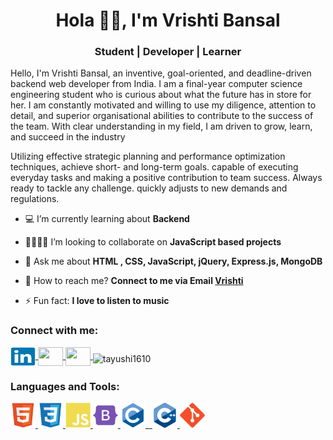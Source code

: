 <!-- <h1 style="align: center">Hi 👋🏻, I'm Vrishti Bansal</h1>
<h2 style="align: center">Student, Developer, Learner!</h2>


<ul>
<li>💻 I’m currently learning about Backend</li>
<li>🤜🏻🤛🏻 I’m looking to collaborate on JavaScript based projects</li>
<li>💬 Ask me about HTML , CSS, JavaScript, jQuery, Express.js, MongoDB</li>
<li>📧 How to reach me? Connect to me via Email on <a href="mailto:vrishti2012@gmail.com">Vrishti Bansal</a></li>
<li>⚡ Fun fact: I love to listen to music</li>
</ul>


<h2> Connect with me:</h2> -->

<!--   
    <a href="https://www.w3.org/html/" rel="nofollow"> 
        <code><img src="https://raw.githubusercontent.com/devicons/devicon/master/icons/html5/html5-original.svg" alt="html5" style="max-width: 100%;" width="40" height="40"></code> 
    </a>  
    <a href="https://www.w3schools.com/css/" rel="nofollow"> 
        <code><img src="https://raw.githubusercontent.com/devicons/devicon/master/icons/css3/css3-original.svg" alt="css3" style="max-width: 100%;" width="40" height="40"></code>  
    </a> 
    <a href="https://developer.mozilla.org/en-US/docs/Web/JavaScript" rel="nofollow"> 
        <code><img src="https://raw.githubusercontent.com/devicons/devicon/master/icons/javascript/javascript-plain.svg" alt="javascript" style="max-width: 100%;" width="40" height="40"></code>  
    </a>
    <a href="https://getbootstrap.com" rel="nofollow"> 
        <code><img src="https://raw.githubusercontent.com/devicons/devicon/master/icons/bootstrap/bootstrap-plain.svg" alt="bootstrap" style="max-width: 100%;" width="40" height="40"></code>  
    </a> 
    <a href="https://www.cprogramming.com/" rel="nofollow"> 
        <code><img src="https://raw.githubusercontent.com/devicons/devicon/master/icons/c/c-original.svg" alt="c" style="max-width: 100%;" width="40" height="40"> </code> 
    </a> 
    <a href="https://www.w3schools.com/cpp/" rel="nofollow"> 
        <code><img src="https://raw.githubusercontent.com/devicons/devicon/master/icons/cplusplus/cplusplus-original.svg" alt="cplusplus" style="max-width: 100%;" width="40" height="40"></code>  
    </a>
    <a href="https://git-scm.com/" rel="nofollow"> 
        <code><img src="https://raw.githubusercontent.com/devicons/devicon/master/icons/git/git-original.svg" alt="git" style="max-width: 100%;" width="40" height="40"></code>  
    </a> 
    <a href="https://www.linux.org/" rel="nofollow"> 
        <code><img src="https://raw.githubusercontent.com/devicons/devicon/master/icons/linux/linux-original.svg" alt="linux" style="max-width: 100%;" width="40" height="40"></code>  
    </a>  -->

<!-- - 👋 Hi, I’m @vrishtibansal12
- 👀 I’m interested in ...
- 🌱 I’m currently learning ...
- 💞️ I’m looking to collaborate on ...
- 📫 How to reach me ... -->

<!---
vrishtibansal12/vrishtibansal12 is a ✨ special ✨ repository because its `README.md` (this file) appears on your GitHub profile.
You can click the Preview link to take a look at your changes.
--->
<h1 align="center">Hola 👋🏻, I'm Vrishti Bansal</h1>
<h3 align="center">Student | Developer | Learner</h3>

<p>Hello, I'm Vrishti Bansal, an inventive, goal-oriented, and deadline-driven backend web developer from India. I am a final-year computer science engineering student who is curious about what the future has in store for her. I am constantly motivated and willing to use my diligence, attention to detail, and superior organisational abilities to contribute to the success of the team. With clear understanding in my field, I am driven to grow, learn, and succeed in the industry

Utilizing effective strategic planning and performance optimization techniques, achieve short- and long-term goals. capable of executing everyday tasks and making a positive contribution to team success. Always ready to tackle any challenge. quickly adjusts to new demands and regulations.</p>


<!-- - 💼 I’m currently working on [The Simon Game](https://github.com/Devesh-19/The-Simon-Game) -->

- 💻 I’m currently learning about **Backend**

- 🤜🏻🤛🏻 I’m looking to collaborate on **JavaScript based projects**

- 💬 Ask me about **HTML , CSS, JavaScript, jQuery, Express.js, MongoDB**

- 📧 How to reach me? **Connect to me via Email [Vrishti](mailto:vrishti2012@gmail.com)**

- ⚡ Fun fact: **I love to listen to music**

<p align="left">
<h3 align="left">Connect with me:</h3>
<a href="https://linkedin.com/in/vrishti-bansal" target="blank"><img align="center" src="https://raw.githubusercontent.com/devicons/devicon/master/icons/linkedin/linkedin-original.svg" height="30" width="40" /> </a>
<a href="https://www.instagram.com/perksofbeingvrishti/" target="blank"><img align="center" src="https://raw.githubusercontent.com/rahuldkjain/github-profile-readme-generator/master/src/images/icons/Social/instagram.svg" height="30" width="40" /> </a>
<a href="https://leetcode.com/vrishti_bansal/" target="blank"><img align="center" src="https://raw.githubusercontent.com/rahuldkjain/github-profile-readme-generator/master/src/images/icons/Social/leet-code.svg" height="30" width="40" /> </a>

<img src="" alt="tayushi1610" style="max-width: 100%;" width="40" height="30" align="middle">
<!-- <a href="https://fb.com/devesh19.07" target="blank"><img align="center" src="https://raw.githubusercontent.com/devicons/devicon/master/icons/facebook/facebook-original.svg" alt="devesh19.07" height="30" width="40" /> </a> -->
<!-- <a href="https://instagram.com/buck.sh0t" target="blank"><img align="center" src="https://image.flaticon.com/icons/png/128/1384/1384063.png" alt="buck.sh0t" height="30" width="40" /> </a> -->
<!-- <a href="https://www.codechef.com/users/buckshot" target="blank"><img align="center" src="https://pbs.twimg.com/profile_images/1347119566623711232/WmTasleL_400x400.jpg" alt="buckshot" height="30" width="40" /> </a>
</p> -->

<h3 align="left">Languages and Tools:</h3>
<p align="left">  
    <a href="https://www.w3.org/html/" target="_blank"> 
        <code><img src="https://raw.githubusercontent.com/devicons/devicon/master/icons/html5/html5-original.svg" alt="html5" width="40" height="40"/></code> 
    </a>  
    <a href="https://www.w3schools.com/css/" target="_blank"> 
        <code><img src="https://raw.githubusercontent.com/devicons/devicon/master/icons/css3/css3-original.svg" alt="css3" width="40" height="40"/></code>  
    </a> 
    <a href="https://developer.mozilla.org/en-US/docs/Web/JavaScript" target="_blank"> 
        <code><img src="https://raw.githubusercontent.com/devicons/devicon/master/icons/javascript/javascript-plain.svg" alt="javascript" width="40" height="40"/></code>  
    </a>
    <a href="https://getbootstrap.com" target="_blank"> 
        <code><img src="https://raw.githubusercontent.com/devicons/devicon/master/icons/bootstrap/bootstrap-plain.svg" alt="bootstrap" width="40" height="40"/></code>  
    </a> 
    <a href="https://www.cprogramming.com/" target="_blank"> 
        <code><img src="https://raw.githubusercontent.com/devicons/devicon/master/icons/c/c-original.svg" alt="c" width="40" height="40"/> </code> 
    </a> 
    <a href="https://www.w3schools.com/cpp/" target="_blank"> 
        <code><img src="https://raw.githubusercontent.com/devicons/devicon/master/icons/cplusplus/cplusplus-original.svg" alt="cplusplus" width="40" height="40"/></code>  
    </a>
    <a href="https://git-scm.com/" target="_blank"> 
        <code><img src="https://raw.githubusercontent.com/devicons/devicon/master/icons/git/git-original.svg" alt="git" width="40" height="40"/></code>  
    </a> 
<!--     <a href="https://www.linux.org/" target="_blank"> 
        <code><img src="https://raw.githubusercontent.com/devicons/devicon/master/icons/linux/linux-original.svg" alt="linux" width="40" height="40"/></code>  
    </a>  -->
</p>

<!-- <p><img align="left" src="https://github-readme-stats.vercel.app/api/top-langs/?username=Devesh-19&layout=compact&theme=midnight-purple" alt="Devesh-19" /></p>
<p>&nbsp;<img align="center" src="https://github-readme-stats.vercel.app/api?username=Devesh-19&show_icons=true&theme=midnight-purple" alt="Devesh-19" /></p> -->

